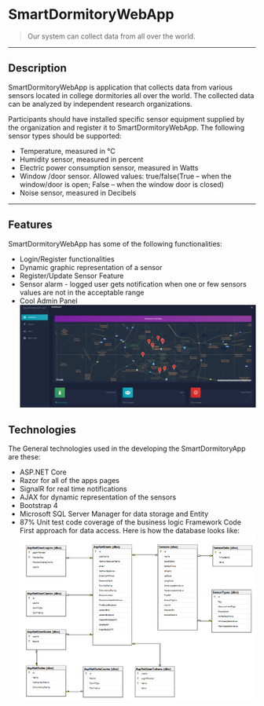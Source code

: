 # SmartDormitoryWebApp
> Our system can collect data from all over the world.
<hr/>

## Description

SmartDormitoryWebApp is application that collects data from various sensors located in college dormitories all over the world. The collected data can be analyzed by independent research organizations.

Participants should have installed specific sensor equipment supplied by the organization and register it to SmartDormitoryWebApp.
The following sensor types should be supported:
  -	Temperature, measured in °C
  -	Humidity sensor, measured in percent
  -	Electric power consumption sensor, measured in Watts 
  -	Window /door sensor. Allowed values: true/false(True – when the window/door is open; False – when the window door is closed)
  -	Noise sensor, measured in Decibels
  
<hr/>

## Features
SmartDormitoryWebApp has some of the following functionalities:
  - Login/Register functionalities 
  - Dynamic graphic representation of a sensor
  - Register/Update Sensor Feature
  - Sensor alarm - logged user gets notification when one or few sensors values are not in the acceptable range
  - Cool Admin Panel
  ![alt text](https://raw.githubusercontent.com/AleksNiklev/SmartDormitoryWebApp/development/SmartDormitary/wwwroot/images/AdminPanel.png)


## Technologies

The General technologies used in the developing the SmartDormitoryApp are these:
  - ASP.NET Core 
  - Razor for all of the apps pages
  - SignalR for real time notifications 
  - AJAX for dynamic representation of the sensors
  - Bootstrap 4
  - Microsoft SQL Server Manager for data storage and Entity 
  - 87% Unit test code coverage of the business logic
  Framework Code First approach for data access. Here is how the database looks like:
  ![alt text](https://raw.githubusercontent.com/AleksNiklev/SmartDormitoryWebApp/development/SmartDormitary/wwwroot/images/Database.png)



